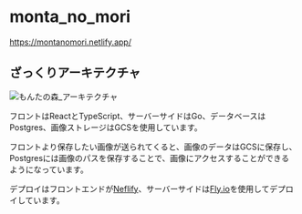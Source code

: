 # monta_no_mori
https://montanomori.netlify.app/

## ざっくりアーキテクチャ

![もんたの森_アーキテクチャ](https://github.com/Hiroto0706/monta_no_mori/assets/87826418/7f17c9b0-4a87-4f54-97da-65f60d092956)

フロントはReactとTypeScript、サーバーサイドはGo、データベースはPostgres、画像ストレージはGCSを使用しています。

フロントより保存したい画像が送られてくると、画像のデータはGCSに保存し、Postgresには画像のパスを保存することで、画像にアクセスすることができるようになっています。

デプロイはフロントエンドが[Neflify](https://www.netlify.com/)、サーバーサイドは[Fly.io](https://fly.io/)を使用してデプロイしています。
